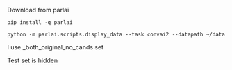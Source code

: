 Download from parlai

```
pip install -q parlai

python -m parlai.scripts.display_data --task convai2 --datapath ~/data
```

I use _both_original_no_cands set

Test set is hidden